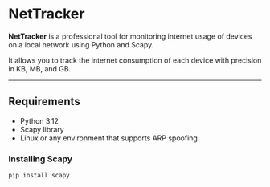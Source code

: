 # NetTracker

**NetTracker** is a professional tool for monitoring internet usage of devices on a local network using Python and Scapy.

It allows you to track the internet consumption of each device with precision in KB, MB, and GB.

---

## Requirements

- Python 3.12 
- Scapy library  
- Linux or any environment that supports ARP spoofing  

### Installing Scapy

```bash
pip install scapy
